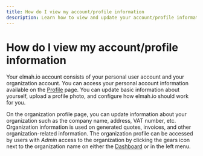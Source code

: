 ```yaml
---
title: How do I view my account/profile information
description: Learn how to view and update your account/profile information for both your user and organization.
---
```


# How do I view my account/profile information

Your elmah.io account consists of your personal user account and your organization account. You can access your personal account information available on the [Profile](https://app.elmah.io/profile/) page. You can update basic information about yourself, upload a profile photo, and configure how elmah.io should work for you.

On the organization profile page, you can update information about your organization such as the company name, address, VAT number, etc. Organization information is used on generated quotes, invoices, and other organization-related information. The organization profile can be accessed by users with *Admin* access to the organization by clicking the gears icon next to the organization name on either the [Dashboard](https://app.elmah.io/dashboard/) or in the left menu.
